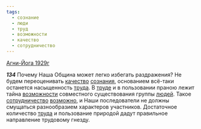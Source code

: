 ```yaml
---
tags:
  - сознание
  - люди
  - труд
  - возможности
  - качество
  - сотрудничество
---
```


[Агни-Йога 1929г](/agni/1929)

___134___
Почему Наша Община может легко избегать раздражения? Не будем переоценивать [качество](/tag/#качество) [сознания](/tag/#сознание), основанием всё-таки останется насыщенность [труда](/tag/#[труд](/tag/#труд)). В [труде](/tag/#[труд](/tag/#труд)) и в пользовании праною лежит тайна [возможности](/tag/#возможности) совместного существования группы [людей](/tag/#люди). Такое [сотрудничество](/tag/#сотрудничество) [возможно](/tag/#возможности), и Наши последователи не должны смущаться разнообразием характеров участников. Достаточное количество [труда](/tag/#[труд](/tag/#труд)) и пользование природой дадут правильное направление трудовому гнезду.